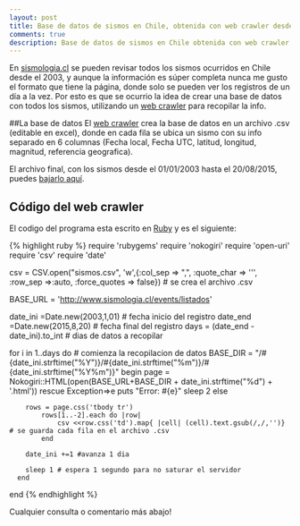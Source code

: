 ```yaml
---
layout: post
title: Base de datos de sismos en Chile, obtenida con web crawler desde sismologia.cl
comments: true
description: Base de datos de sismos en Chile obtenida con web crawler
---
```

 



En [sismologia.cl](http://sismologia.cl/) se pueden revisar todos los sismos ocurridos en Chile desde el 2003, y aunque la información es súper completa nunca me gusto el formato que tiene la página, donde solo se pueden ver los registros de un día a la vez. Por esto es que se ocurrio la idea de crear una base de datos con todos los sismos, utilizando un [web crawler](https://es.wikipedia.org/wiki/Araña_web) para recopilar la info.

##La base de datos
El [web crawler](https://es.wikipedia.org/wiki/Araña_web) crea la base de datos en un archivo .csv (editable en excel), donde en cada fila se ubica un sismo con su info  separado en 6 columnas (Fecha local, Fecha UTC, latitud, longitud, magnitud, referencia geografica).

El archivo final, con los sismos desde el 01/01/2003 hasta el 20/08/2015, puedes  [bajarlo aquí](/assets/sismos.csv).



## Código del web crawler
El codigo del programa esta escrito en [Ruby](https://www.ruby-lang.org/es/) y es el siguiente:

{% highlight ruby  %}
require 'rubygems'
require 'nokogiri'
require 'open-uri'
require 'csv'
require 'date'

csv = CSV.open("sismos.csv", 'w',{:col_sep => ",", :quote_char => '\'',  :row_sep =>:auto, :force_quotes => false}) # se crea el archivo .csv

BASE_URL = 'http://www.sismologia.cl/events/listados'

date_ini =Date.new(2003,1,01) # fecha inicio del registro
date_end =Date.new(2015,8,20) # fecha final del registro
days = (date_end - date_ini).to_int # dias de datos a recopilar



for i in 1..days do # comienza la recopilacion de datos
	BASE_DIR = "/#{date_ini.strftime("%Y")}/#{date_ini.strftime("%m")}/#{date_ini.strftime("%Y%m")}" 
		begin
		page = Nokogiri::HTML(open(BASE_URL+BASE_DIR + date_ini.strftime("%d") + '.html'))
		rescue Exception=>e
        puts "Error: #{e}"
        sleep 2
      	else

		rows = page.css('tbody tr')
			rows[1..-2].each do |row| 
				csv <<row.css('td').map{ |cell| (cell).text.gsub(/,/,'')} # se guarda cada fila en el archivo .csv
			end

		date_ini +=1 #avanza 1 dia

		sleep 1 # espera 1 segundo para no saturar el servidor
	  end
end 
{% endhighlight %}



Cualquier consulta o comentario más abajo!
